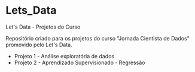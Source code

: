# Lets_Data
Let's Data -  Projetos do Curso

Repositório criado para os projetos do curso "Jornada Cientista de Dados" promovido pelo Let's Data.
* Projeto 1 - Análise exploratória de dados
* Projeto 2 - Aprendizado Supervisionado - Regressão

